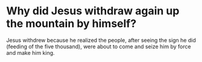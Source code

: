 # Why did Jesus withdraw again up the mountain by himself?

Jesus withdrew because he realized the people, after seeing the sign he did (feeding of the five thousand), were about to come and seize him by force and make him king.
